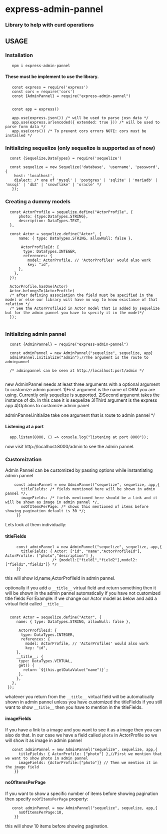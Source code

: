 # express-admin-pannel
### Library to help with curd operations

## USAGE

### Installation
```
   npm i express-admin-pannel
```

#### These must be implement to use the library.
```
   const express = require('express')
   const cors = require('cors')
   const {AdminPannel} = require("express-admin-pannel")
   
   
   const app = express()

   app.use(express.json()) /* will be used to parse josn data */
   app.use(express.urlencoded({ extended: true })) /* will be used to parse form data */
   app.use(cors()) /* To prevent cors errors NOTE: cors must be installed */
```

### Initializing sequelize (only sequelize is supported as of now)
```
  const {Sequelize,DataTypes} = require('sequelize')

  const sequelize = new Sequelize('database', 'username', 'password', {
    host: 'localhost',
    dialect: /* one of 'mysql' | 'postgres' | 'sqlite' | 'mariadb' | 'mssql' | 'db2' | 'snowflake' | 'oracle' */
   });
```

### Creating a dummy models 
```
  const ActorProfile = sequelize.define("ActorProfile", {
      photo: {type:DataTypes.STRING},
      description: DataTypes.TEXT,
  },
  
  const Actor = sequelize.define("Actor", {
      name: { type: DataTypes.STRING, allowNull: false },
      
       ActorProfileId: {
        type: DataTypes.INTEGER,
        references: {
          model: ActorProfile, // 'ActorProfiles' would also work
          key: "id",
      },
    },
  });

  ActorProfile.hasOne(Actor)
  Actor.belongsTo(ActorProfile)
  /* after defining association the field must be specified in the model or else our library will have no way to know existance of that relation */
  /* See the ActorProfileId in Actor model that is added by sequelize but for the admin pannel you have to specify it in the model*/
  });
  
```

### Initializing admin pannel
```
  const {AdminPannel} = require("express-admin-pannel")
  
  const adminPannel = new AdminPannel("sequelize", sequelize, app}
  adminPannel.initialize("admin");//The argument is the route to adminpannel
  
  /* adminpannel can be seen at http://localhost:port/admin */
  
 ```
   new AdminPannel needs at least three arguments with a optional argument to customize admin pannel.
   1)First argument is the name of ORM you are using. Currently only sequelize is supported.
   2)Second argunemt takes the instance of db. In this case it is sequelize
   3)Third argument is the express app
   4)Options to customize admin panel
  
  adminPannel.initialize take one argument that is route to admin pannel */
  

#### Listening at a port

```
  app.listen(8000, () => console.log("listening at port 8000"));
```
 now visit http://localhost:8000/admin to see the admin pannel.



### Customization
Admin Pannel can be customized by passing options while instantiating admin pannel

```
    const adminPannel = new AdminPannel("sequelize", sequelize, app,{
       titleFields: /* fields mentioned here will be shown in admin pannel */,
       imageFields: /* fields mentioned here should be a link and it will be shown as image in admin pannel */,
       noOfItemsPerPage: /* shows this mentioned of items before showing pagination default is 30 */;
     }}
```

Lets look at them individually:

#### titleFields
```
     const adminPannel = new AdminPannel("sequelize", sequelize, app,{
       titleFields: { Actor: ["id", "name","ActorProfileId"], ActorProfile: ["photo","description"] },
                     /* {model1:["field1","field2"],model2:["field1","field2"]} */
     }}
```
 this will show id,name,ActorProfileId in admin pannel.
 
 optionally if you add a ```__title__``` virtual field and return something then it will be shown in the admin pannel automatically if you have not customized title fields
 For Example: if we change our Actor model as below and add a virtual field called ```__title__``` 
 ```
 
   const Actor = sequelize.define("Actor", {
      name: { type: DataTypes.STRING, allowNull: false },
      
       ActorProfileId: {
        type: DataTypes.INTEGER,
        references: {
          model: ActorProfile, // 'ActorProfiles' would also work
          key: "id",
      },
      __title__: {
       type: DataTypes.VIRTUAL,
       get() {
         return `${this.getDataValue("name")}`;
       },
      },
    },
  });

 ```
 whatever you return from the ```__title__``` virtual field will be automatically shown in admin pannel unless you have customized the titleFields
 if you still want to show ```__title__``` then you have to mention in the titleFields.
    
 
#### imageFields
If you have a link to a image and you want to see it as a image then you can also do that.
In our case we have a field called ```photo``` in ActorProfile so we will show it as image in admin pannel
 ```
    const adminPannel = new AdminPannel("sequelize", sequelize, app,{
       titleFields: { ActorProfile: ["photo"] },//First we mention that we want to show photo in admin pannel
       imageFields: {ActorProfile:["photo"]} // Then we mention it in the image field
     }}
 ```

 
#### noOfItemsPerPage
If you want to show a specific number of items before showing pagination then specify ```noOfItemsPerPage``` property:

 ```
    const adminPannel = new AdminPannel("sequelize", sequelize, app,{
       noOfItemsPerPage:10,
     }}
 ```
 this will show 10 items before showing pagination.
 
 

 
